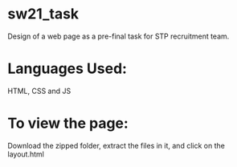 # sw21_task
Design of a web page as a pre-final task for STP recruitment team.
# Languages Used: 
HTML, CSS and JS
# To view the page:
Download the zipped folder, extract the files in it, and click on the layout.html

